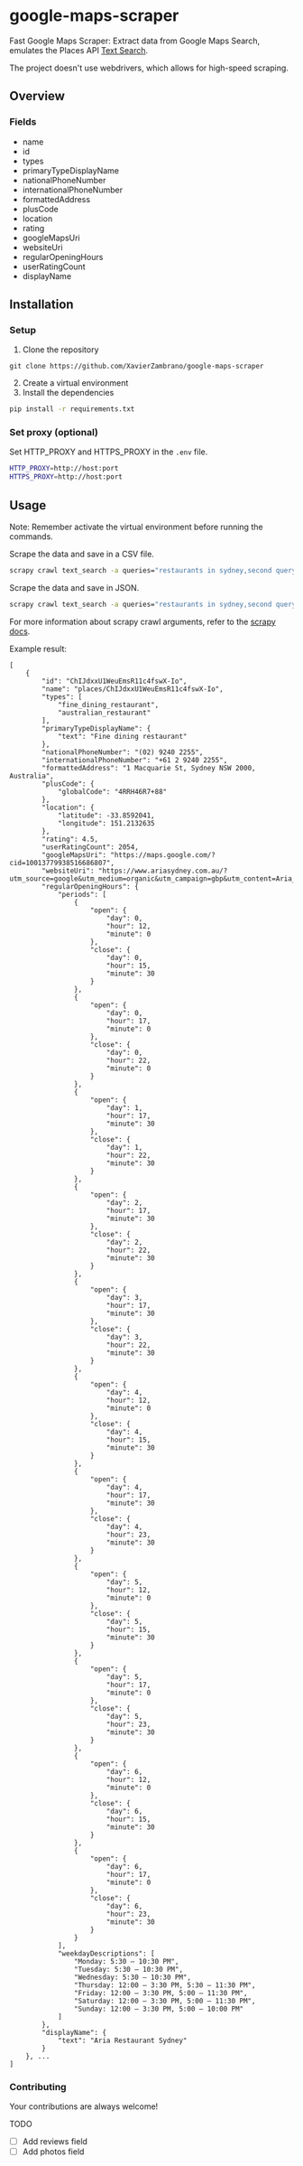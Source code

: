 # google-maps-scraper

Fast Google Maps Scraper: Extract data from Google Maps Search, emulates the Places API [Text Search](https://developers.google.com/maps/documentation/places/web-service/text-search).

The project doesn't use webdrivers, which allows for high-speed scraping.
  
## Overview

### Fields

- name
- id
- types
- primaryTypeDisplayName
- nationalPhoneNumber
- internationalPhoneNumber
- formattedAddress
- plusCode
- location
- rating
- googleMapsUri
- websiteUri
- regularOpeningHours
- userRatingCount
- displayName


## Installation

### Setup

1. Clone the repository
```
git clone https://github.com/XavierZambrano/google-maps-scraper
```
2. Create a virtual environment
3. Install the dependencies
```bash
pip install -r requirements.txt
```


### Set proxy (optional)
Set HTTP_PROXY and HTTPS_PROXY in the `.env` file.
```bash
HTTP_PROXY=http://host:port
HTTPS_PROXY=http://host:port
```

## Usage
Note: Remember activate the virtual environment before running the commands.

Scrape the data and save in a CSV file.
```bash
scrapy crawl text_search -a queries="restaurants in sydney,second query" -a language="en" -a limit=120 -O results.csv
```

Scrape the data and save in JSON.
```bash
scrapy crawl text_search -a queries="restaurants in sydney,second query" -a language="en" -a limit=120 -O results.json
```

For more information about scrapy crawl arguments, refer to the [scrapy docs](https://docs.scrapy.org/en/latest/topics/commands.html#std-command-crawl).


Example result: 
```
[
    {
        "id": "ChIJdxxU1WeuEmsR11c4fswX-Io",
        "name": "places/ChIJdxxU1WeuEmsR11c4fswX-Io",
        "types": [
            "fine_dining_restaurant",
            "australian_restaurant"
        ],
        "primaryTypeDisplayName": {
            "text": "Fine dining restaurant"
        },
        "nationalPhoneNumber": "(02) 9240 2255",
        "internationalPhoneNumber": "+61 2 9240 2255",
        "formattedAddress": "1 Macquarie St, Sydney NSW 2000, Australia",
        "plusCode": {
            "globalCode": "4RRH46R7+88"
        },
        "location": {
            "latitude": -33.8592041,
            "longitude": 151.2132635
        },
        "rating": 4.5,
        "userRatingCount": 2054,
        "googleMapsUri": "https://maps.google.com/?cid=10013779938516686807",
        "websiteUri": "https://www.ariasydney.com.au/?utm_source=google&utm_medium=organic&utm_campaign=gbp&utm_content=Aria_Restaurant_Sydney&utm_term=plcid_18420151015366914459",
        "regularOpeningHours": {
            "periods": [
                {
                    "open": {
                        "day": 0,
                        "hour": 12,
                        "minute": 0
                    },
                    "close": {
                        "day": 0,
                        "hour": 15,
                        "minute": 30
                    }
                },
                {
                    "open": {
                        "day": 0,
                        "hour": 17,
                        "minute": 0
                    },
                    "close": {
                        "day": 0,
                        "hour": 22,
                        "minute": 0
                    }
                },
                {
                    "open": {
                        "day": 1,
                        "hour": 17,
                        "minute": 30
                    },
                    "close": {
                        "day": 1,
                        "hour": 22,
                        "minute": 30
                    }
                },
                {
                    "open": {
                        "day": 2,
                        "hour": 17,
                        "minute": 30
                    },
                    "close": {
                        "day": 2,
                        "hour": 22,
                        "minute": 30
                    }
                },
                {
                    "open": {
                        "day": 3,
                        "hour": 17,
                        "minute": 30
                    },
                    "close": {
                        "day": 3,
                        "hour": 22,
                        "minute": 30
                    }
                },
                {
                    "open": {
                        "day": 4,
                        "hour": 12,
                        "minute": 0
                    },
                    "close": {
                        "day": 4,
                        "hour": 15,
                        "minute": 30
                    }
                },
                {
                    "open": {
                        "day": 4,
                        "hour": 17,
                        "minute": 30
                    },
                    "close": {
                        "day": 4,
                        "hour": 23,
                        "minute": 30
                    }
                },
                {
                    "open": {
                        "day": 5,
                        "hour": 12,
                        "minute": 0
                    },
                    "close": {
                        "day": 5,
                        "hour": 15,
                        "minute": 30
                    }
                },
                {
                    "open": {
                        "day": 5,
                        "hour": 17,
                        "minute": 0
                    },
                    "close": {
                        "day": 5,
                        "hour": 23,
                        "minute": 30
                    }
                },
                {
                    "open": {
                        "day": 6,
                        "hour": 12,
                        "minute": 0
                    },
                    "close": {
                        "day": 6,
                        "hour": 15,
                        "minute": 30
                    }
                },
                {
                    "open": {
                        "day": 6,
                        "hour": 17,
                        "minute": 0
                    },
                    "close": {
                        "day": 6,
                        "hour": 23,
                        "minute": 30
                    }
                }
            ],
            "weekdayDescriptions": [
                "Monday: 5:30 – 10:30 PM",
                "Tuesday: 5:30 – 10:30 PM",
                "Wednesday: 5:30 – 10:30 PM",
                "Thursday: 12:00 – 3:30 PM, 5:30 – 11:30 PM",
                "Friday: 12:00 – 3:30 PM, 5:00 – 11:30 PM",
                "Saturday: 12:00 – 3:30 PM, 5:00 – 11:30 PM",
                "Sunday: 12:00 – 3:30 PM, 5:00 – 10:00 PM"
            ]
        },
        "displayName": {
            "text": "Aria Restaurant Sydney"
        }
    }, ...
]
```


### Contributing

Your contributions are always welcome!


TODO
- [ ] Add reviews field
- [ ] Add photos field